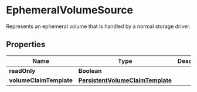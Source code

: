 

# EphemeralVolumeSource

Represents an ephemeral volume that is handled by a normal storage driver.
## Properties

Name | Type | Description | Notes
------------ | ------------- | ------------- | -------------
**readOnly** | **Boolean** |  |  [optional]
**volumeClaimTemplate** | [**PersistentVolumeClaimTemplate**](PersistentVolumeClaimTemplate.md) |  |  [optional]



